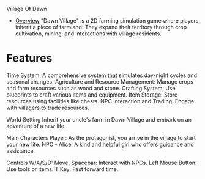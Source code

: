 Village Of Dawn 

- [Overview](#overview)
"Dawn Village" is a 2D farming simulation game where players inherit a piece of farmland. They expand their territory through crop cultivation, mining, and interactions with village residents.

# Features

Time System: A comprehensive system that simulates day-night cycles and seasonal changes.
Agriculture and Resource Management: Manage crops and farm resources such as wood and stone.
Crafting System: Use blueprints to craft various items and equipment.
Item Storage: Store resources using facilities like chests.
NPC Interaction and Trading: Engage with villagers to trade resources.

World Setting
Inherit your uncle's farm in Dawn Village and embark on an adventure of a new life.

Main Characters
Player: As the protagonist, you arrive in the village to start your new life.
NPC - Alice: A kind and helpful girl who offers guidance and assistance.

Controls
W/A/S/D: Move.
Spacebar: Interact with NPCs.
Left Mouse Button: Use tools or items.
T Key: Fast forward time.
